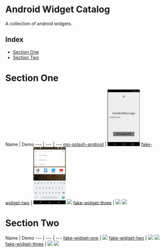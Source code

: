 Android Widget Catalog
==================

A collection of android widgets.

## Index
* [Section One](AndroidCatalog.md#section-one)
* [Section Two](AndroidCatalog.md#section-two)


Section One
======================
Name | Demo
--- | --- | ---
[mp-splash-android](https://github.com/TimeInc/mp-splash-android) | <img src="/assets/android/splash-page-one.png" width="20%">
[fake-widget-two](https://google.com/) |  <img src="/assets/android/sample.jpg" width="20%"> <img src="http://lorempixel.com/480/800/transport" width="20%">
[fake-widget-three](https://google.com/) | <img src="http://lorempixel.com/480/800/nature" width="20%"> <img src="http://lorempixel.com/480/800/nightlife" width="20%">

Section Two
======================
Name | Demo
--- | --- | ---
[fake-widget-one](https://google.com/) | <img src="http://lorempixel.com/400/200/fashion" width="20%">
[fake-widget-two](https://google.com/) | <img src="http://lorempixel.com/400/200" width="20%"> <img src="http://lorempixel.com/400/200/business" width="20%">
[fake-widget-three](https://google.com/) | <img src="http://lorempixel.com/200/400/technics" width="20%"> <img src="http://lorempixel.com/400/800/cats" width="20%">
